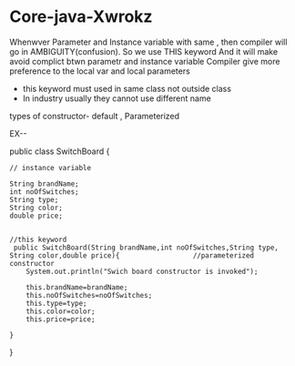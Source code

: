 # Core-java-Xwrokz

Whenwver Parameter and Instance variable with same , then compiler will go in AMBIGUITY(confusion). So we use THIS keyword
And it will make avoid complict btwn parametr and instance variable 
Compiler give more preference to the local var and local parameters 
- this keyword must used in same class not outside class 
- In industry usually they cannot use different name 

types of constructor- default , Parameterized

EX--

public class  SwitchBoard {
    

    // instance variable 

    String brandName;
    int noOfSwitches;
    String type;
    String color;
    double price;

  
    //this keyword
     public SwitchBoard(String brandName,int noOfSwitches,String type, String color,double price){                  //parameterized constructor 
        System.out.println("Swich board constructor is invoked");

        this.brandName=brandName;
        this.noOfSwitches=noOfSwitches;
        this.type=type;
        this.color=color;
        this.price=price;
        
    }

}
